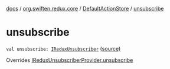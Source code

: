 [docs](../../index.md) / [org.swiften.redux.core](../index.md) / [DefaultActionStore](index.md) / [unsubscribe](./unsubscribe.md)

# unsubscribe

`val unsubscribe: `[`IReduxUnsubscriber`](../-i-redux-unsubscriber.md) [(source)](https://github.com/protoman92/KotlinRedux/tree/master/common/common-core/src/main/kotlin/org/swiften/redux/core/DefaultActionStore.kt#L24)

Overrides [IReduxUnsubscriberProvider.unsubscribe](../-i-redux-unsubscriber-provider/unsubscribe.md)

